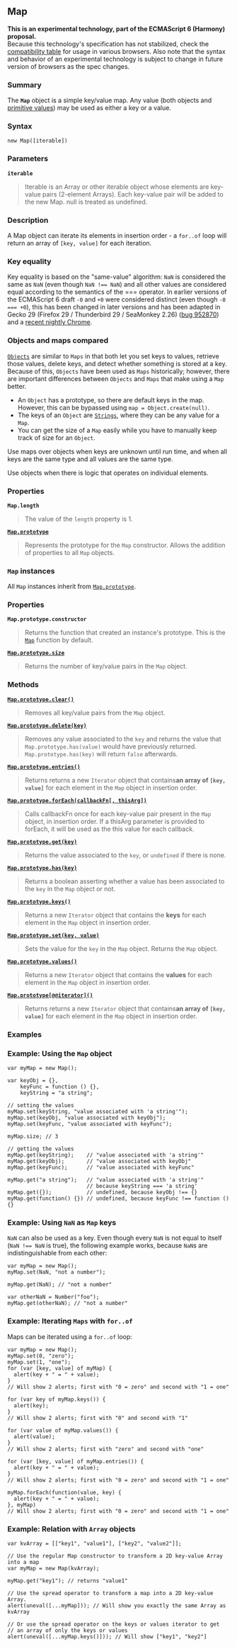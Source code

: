 ## Map

**This is an experimental technology, part of the ECMAScript 6 (Harmony) proposal.**  
Because this technology's specification has not stabilized, check the [compatibility table][0] for usage in various browsers. Also note that the syntax and behavior of an experimental technology is subject to change in future version of browsers as the spec changes.

### Summary

The **`Map`** object is a simple key/value map. Any value (both objects and [primitive values][1]) may be used as either a key or a value.

### Syntax

    new Map([iterable])
    

### Parameters

**`iterable`**

> Iterable is an Array or other iterable object whose elements are key-value pairs (2-element Arrays). Each key-value pair will be added to the new Map. null is treated as undefined.

### Description

A Map object can iterate its elements in insertion order - a `for..of` loop will return an array of `[key, value]` for each iteration.

### Key equality

Key equality is based on the "same-value" algorithm: `NaN` is considered the same as `NaN` (even though `NaN !== NaN`) and all other values are considered equal according to the semantics of the === operator. In earlier versions of the ECMAScript 6 draft `-0` and `+0` were considered distinct (even though `-0 === +0`), this has been changed in later versions and has been adapted in Gecko 29 (Firefox 29 / Thunderbird 29 / SeaMonkey 2.26) ([bug 952870][2]) and a [recent nightly Chrome][3].

### Objects and maps compared

[`Objects`][4] are similar to `Maps` in that both let you set keys to values, retrieve those values, delete keys, and detect whether something is stored at a key. Because of this, `Objects` have been used as `Maps` historically; however, there are important differences between `Objects` and `Maps` that make using a `Map` better.

* An `Object` has a prototype, so there are default keys in the map. However, this can be bypassed using `map = Object.create(null)`.
* The keys of an `Object` are [`Strings`][5], where they can be any value for a `Map`.
* You can get the size of a `Map` easily while you have to manually keep track of size for an `Object`.

Use maps over objects when keys are unknown until run time, and when all keys are the same type and all values are the same type.

Use objects when there is logic that operates on individual elements.

### Properties

**`Map.length`**

> The value of the `length` property is 1\.

**[`Map.prototype`][6]**

> Represents the prototype for the `Map` constructor. Allows the addition of properties to all `Map` objects.

### `Map` instances

All `Map` instances inherit from [`Map.prototype`][6].

### Properties

**`Map.prototype.constructor`**

> Returns the function that created an instance's prototype. This is the [`Map`][7] function by default.

**[`Map.prototype.size`][8]**

> Returns the number of key/value pairs in the `Map` object.

### Methods

**[`Map.prototype.clear()`][9]**

> Removes all key/value pairs from the `Map` object.

**[`Map.prototype.delete(key)`][10]**

> Removes any value associated to the `key` and returns the value that `Map.prototype.has(value)` would have previously returned. `Map.prototype.has(key)` will return `false` afterwards.

**[`Map.prototype.entries()`][11]**

> Returns returns a new `Iterator` object that contains**an array of `[key, value]`** for each element in the `Map` object in insertion order.

**[`Map.prototype.forEach(callbackFn[, thisArg])`][12]**

> Calls callbackFn once for each key-value pair present in the `Map` object, in insertion order. If a thisArg parameter is provided to forEach, it will be used as the this value for each callback.

**[`Map.prototype.get(key)`][13]**

> Returns the value associated to the `key`, or `undefined` if there is none.

**[`Map.prototype.has(key)`][14]**

> Returns a boolean asserting whether a value has been associated to the `key` in the `Map` object or not.

**[`Map.prototype.keys()`][15]**

> Returns a new `Iterator` object that contains the **keys** for each element in the `Map` object in insertion order.

**[`Map.prototype.set(key, value)`][16]**

> Sets the value for the `key` in the `Map` object. Returns the `Map` object.

**[`Map.prototype.values()`][17]**

> Returns a new `Iterator` object that contains the **values** for each element in the `Map` object in insertion order.

**[`Map.prototype[@@iterator]()`][18]**

> Returns returns a new `Iterator` object that contains**an array of `[key, value]`** for each element in the `Map` object in insertion order.

### Examples

### Example: Using the `Map` object

    var myMap = new Map();
    
    var keyObj = {},
        keyFunc = function () {},
        keyString = "a string";
    
    // setting the values
    myMap.set(keyString, "value associated with 'a string'");
    myMap.set(keyObj, "value associated with keyObj");
    myMap.set(keyFunc, "value associated with keyFunc");
    
    myMap.size; // 3
    
    // getting the values
    myMap.get(keyString);    // "value associated with 'a string'"
    myMap.get(keyObj);       // "value associated with keyObj"
    myMap.get(keyFunc);      // "value associated with keyFunc"
    
    myMap.get("a string");   // "value associated with 'a string'"
                             // because keyString === 'a string'
    myMap.get({});           // undefined, because keyObj !== {}
    myMap.get(function() {}) // undefined, because keyFunc !== function () {}
    

### Example: Using `NaN` as `Map` keys

`NaN` can also be used as a key. Even though every `NaN` is not equal to itself (`NaN !== NaN` is true), the following example works, because `NaN`s are indistinguishable from each other:

    var myMap = new Map();
    myMap.set(NaN, "not a number");
    
    myMap.get(NaN); // "not a number"
    
    var otherNaN = Number("foo");
    myMap.get(otherNaN); // "not a number"
    

### Example: Iterating `Maps` with `for..of`

Maps can be iterated using a `for..of` loop:

    var myMap = new Map();
    myMap.set(0, "zero");
    myMap.set(1, "one");
    for (var [key, value] of myMap) {
      alert(key + " = " + value);
    }
    // Will show 2 alerts; first with "0 = zero" and second with "1 = one"
    
    for (var key of myMap.keys()) {
      alert(key);
    }
    // Will show 2 alerts; first with "0" and second with "1"
    
    for (var value of myMap.values()) {
      alert(value);
    }
    // Will show 2 alerts; first with "zero" and second with "one"
    
    for (var [key, value] of myMap.entries()) {
      alert(key + " = " + value);
    }
    // Will show 2 alerts; first with "0 = zero" and second with "1 = one"
    
    myMap.forEach(function(value, key) {
      alert(key + " = " + value);
    }, myMap)
    // Will show 2 alerts; first with "0 = zero" and second with "1 = one"
    

### Example: Relation with `Array` objects

    var kvArray = [["key1", "value1"], ["key2", "value2"]];
    
    // Use the regular Map constructor to transform a 2D key-value Array into a map
    var myMap = new Map(kvArray);
    
    myMap.get("key1"); // returns "value1"
    
    // Use the spread operator to transform a map into a 2D key-value Array.
    alert(uneval([...myMap])); // Will show you exactly the same Array as kvArray
    
    // Or use the spread operator on the keys or values iterator to get 
    // an array of only the keys or values
    alert(uneval([...myMap.keys()])); // Will show ["key1", "key2"]
    



[0]: #Browser_compatibility
[1]: https://developer.mozilla.org/en/docs/Glossary/Primitive "primitive values: A primitive (primitive value, primitive data type) is data that is not an Object and does not have any methods."
[2]: https://bugzilla.mozilla.org/show_bug.cgi?id=952870 "FIXED: Treat -0 and 0 as the same key in Maps and Sets"
[3]: https://code.google.com/p/v8/issues/detail?id=3069
[4]: https://developer.mozilla.org/en/docs/Web/JavaScript/Reference/Global_Objects/Object "The Object constructor creates an object wrapper."
[5]: https://developer.mozilla.org/en/docs/Web/JavaScript/Reference/Global_Objects/String "The String global object is a constructor for strings, or a sequence of characters."
[6]: https://developer.mozilla.org/en/docs/Web/JavaScript/Reference/Global_Objects/Map/prototype "The Map.prototype property represents the prototype for the Map constructor."
[7]: https://developer.mozilla.org/en/docs/Web/JavaScript/Reference/Global_Objects/Map "The Map object is a simple key/value map. Any value (both objects and primitive values) may be used as either a key or a value."
[8]: https://developer.mozilla.org/en/docs/Web/JavaScript/Reference/Global_Objects/Map/size "The size accessor property returns the number of elements in a Map object."
[9]: https://developer.mozilla.org/en/docs/Web/JavaScript/Reference/Global_Objects/Map/clear "The clear() method removes all elements from a Map object."
[10]: https://developer.mozilla.org/en/docs/Web/JavaScript/Reference/Global_Objects/Map/delete "The delete() method removes the specified element from a Map object."
[11]: https://developer.mozilla.org/en/docs/Web/JavaScript/Reference/Global_Objects/Map/entries "The entries() method returns a new Iterator object that contains the [key, value] pairs for each element in the Map object in insertion order."
[12]: https://developer.mozilla.org/en/docs/Web/JavaScript/Reference/Global_Objects/Map/forEach "The forEach() method executes a provided function once per each key/value pair in the Map object, in insertion order."
[13]: https://developer.mozilla.org/en/docs/Web/JavaScript/Reference/Global_Objects/Map/get "The get() method returns a specified element from a Map object."
[14]: https://developer.mozilla.org/en/docs/Web/JavaScript/Reference/Global_Objects/Map/has "The has() method returns a boolean indicating whether an element with the specified key exists or not."
[15]: https://developer.mozilla.org/en/docs/Web/JavaScript/Reference/Global_Objects/Map/keys "The keys() method returns a new Iterator object that contains the keys for each element in the Map object in insertion order."
[16]: https://developer.mozilla.org/en/docs/Web/JavaScript/Reference/Global_Objects/Map/set "The set() method adds a new element with a specified key and value to a Map object."
[17]: https://developer.mozilla.org/en/docs/Web/JavaScript/Reference/Global_Objects/Map/values "The values() method returns a new Iterator object that contains the values for each element in the Map object in insertion order."
[18]: https://developer.mozilla.org/en/docs/Web/JavaScript/Reference/Global_Objects/Map/@@iterator "The initial value of the @@iterator property is the same function object as the initial value of the entries property."